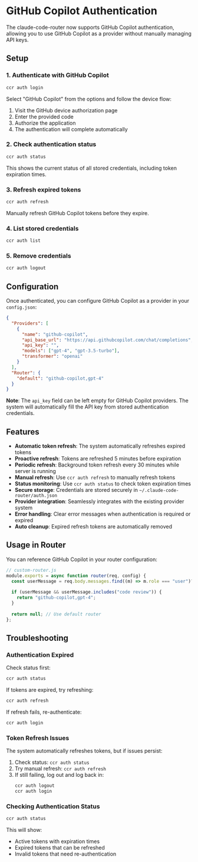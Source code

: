 # GitHub Copilot Authentication

The claude-code-router now supports GitHub Copilot authentication, allowing you to use GitHub Copilot as a provider without manually managing API keys.

## Setup

### 1. Authenticate with GitHub Copilot

```bash
ccr auth login
```

Select "GitHub Copilot" from the options and follow the device flow:
1. Visit the GitHub device authorization page
2. Enter the provided code
3. Authorize the application
4. The authentication will complete automatically

### 2. Check authentication status

```bash
ccr auth status
```

This shows the current status of all stored credentials, including token expiration times.

### 3. Refresh expired tokens

```bash
ccr auth refresh
```

Manually refresh GitHub Copilot tokens before they expire.

### 4. List stored credentials

```bash
ccr auth list
```

### 5. Remove credentials

```bash
ccr auth logout
```

## Configuration

Once authenticated, you can configure GitHub Copilot as a provider in your `config.json`:

```json
{
  "Providers": [
    {
      "name": "github-copilot",
      "api_base_url": "https://api.githubcopilot.com/chat/completions",
      "api_key": "", 
      "models": ["gpt-4", "gpt-3.5-turbo"],
      "transformer": "openai"
    }
  ],
  "Router": {
    "default": "github-copilot,gpt-4"
  }
}
```

**Note**: The `api_key` field can be left empty for GitHub Copilot providers. The system will automatically fill the API key from stored authentication credentials.

## Features

- **Automatic token refresh**: The system automatically refreshes expired tokens
- **Proactive refresh**: Tokens are refreshed 5 minutes before expiration
- **Periodic refresh**: Background token refresh every 30 minutes while server is running
- **Manual refresh**: Use `ccr auth refresh` to manually refresh tokens
- **Status monitoring**: Use `ccr auth status` to check token expiration times
- **Secure storage**: Credentials are stored securely in `~/.claude-code-router/auth.json`
- **Provider integration**: Seamlessly integrates with the existing provider system
- **Error handling**: Clear error messages when authentication is required or expired
- **Auto cleanup**: Expired refresh tokens are automatically removed

## Usage in Router

You can reference GitHub Copilot in your router configuration:

```javascript
// custom-router.js
module.exports = async function router(req, config) {
  const userMessage = req.body.messages.find((m) => m.role === "user")?.content;
  
  if (userMessage && userMessage.includes("code review")) {
    return "github-copilot,gpt-4";
  }
  
  return null; // Use default router
};
```

## Troubleshooting

### Authentication Expired
Check status first:
```bash
ccr auth status
```

If tokens are expired, try refreshing:
```bash
ccr auth refresh
```

If refresh fails, re-authenticate:
```bash
ccr auth login
```

### Token Refresh Issues
The system automatically refreshes tokens, but if issues persist:
1. Check status: `ccr auth status`
2. Try manual refresh: `ccr auth refresh` 
3. If still failing, log out and log back in:
   ```bash
   ccr auth logout
   ccr auth login
   ```

### Checking Authentication Status
```bash
ccr auth status
```
This will show:
- Active tokens with expiration times
- Expired tokens that can be refreshed
- Invalid tokens that need re-authentication
